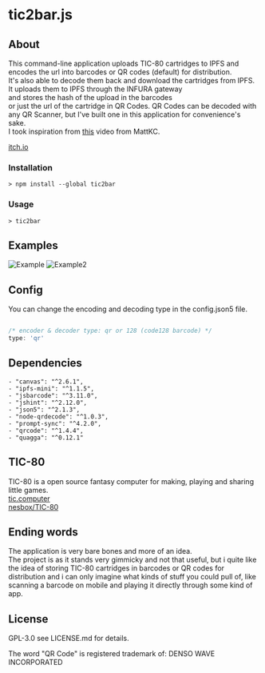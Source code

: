 # tic2bar.js

## About

This command-line application uploads TIC-80 cartridges to IPFS and encodes the url into barcodes or QR codes (default) for distribution.  
It's also able to decode them back and download the cartridges from IPFS.
It uploads them to IPFS through the INFURA gateway  
and stores the hash of the upload in the barcodes  
or just the url of the cartridge in QR Codes.
QR Codes can be decoded with any QR Scanner, but I've built one in this application for convenience's sake.  
I took inspiration from [this](https://youtu.be/ExwqNreocpg) video from MattKC.

[itch.io](https://sleepycharlyy.itch.io/tic2bar)

### Installation

`> npm install --global tic2bar`

### Usage

`> tic2bar`

## Examples

![Example](https://i.imgur.com/gubMXqE.png)
![Example2](https://i.imgur.com/inMFdqJ.png)

## Config

You can change the encoding and decoding type in the config.json5 file.

```js

/* encoder & decoder type: qr or 128 (code128 barcode) */
type: 'qr'

```

## Dependencies

    - "canvas": "^2.6.1",
    - "ipfs-mini": "^1.1.5",
    - "jsbarcode": "^3.11.0",
    - "jshint": "^2.12.0",
    - "json5": "^2.1.3",
    - "node-qrdecode": "^1.0.3",
    - "prompt-sync": "^4.2.0",
    - "qrcode": "^1.4.4",
    - "quagga": "^0.12.1"

## TIC-80

TIC-80 is a open source fantasy computer for making, playing and sharing little games.  
[tic.computer](https://tic.computer/)  
[nesbox/TIC-80](https://github.com/nesbox/TIC-80)  

## Ending words

The application is very bare bones and more of an idea.  
The project is as it stands very gimmicky and not that useful,
but i quite like the idea of storing TIC-80 cartridges in barcodes or QR codes
for distribution and i can only imagine what kinds of stuff you could pull of,
like scanning a barcode on mobile and playing it directly through some kind of app.

## License

GPL-3.0 see LICENSE.md for details.

The word "QR Code" is registered trademark of:
DENSO WAVE INCORPORATED
